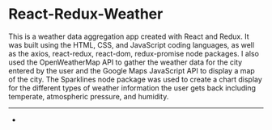 # React-Redux-Weather
This is a weather data aggregation app created with React and Redux. It was built using the HTML, CSS, and JavaScript coding languages, as well as the axios, react-redux, react-dom, redux-promise node packages. I also used the OpenWeatherMap API to gather the weather data for the city entered by the user and the Google Maps JavaScript API to display a map of the city. The Sparklines node package was used to create a chart display for the different types of weather information the user gets back including temperate, atmospheric pressure, and humidity.

---

-
